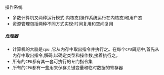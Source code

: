 操作系统

* 多数计算机又两种运行模式:内核态(操作系统运行在内核态)和用户态
* 资源管理包括两种不同方式实现:时间复用和空间复用



##### 处理器

* 计算机的大脑是`cpu` ,它从内存中取出指令并执行之。在每个`CPU`周期中,首先从内存中取出指令,解码,以确定类型和操作数,接着执行之。
* 所有的`CPU`都有其一套可执行的专门指令集
* 所有的`CPU`都有一些用来保存关键变量和临时数据的寄存器